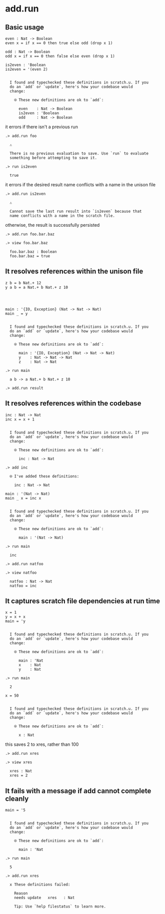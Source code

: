 # add.run

## Basic usage

```unison
even : Nat -> Boolean
even x = if x == 0 then true else odd (drop x 1)

odd : Nat -> Boolean
odd x = if x == 0 then false else even (drop x 1)

is2even : 'Boolean
is2even = '(even 2)
```

```ucm

  I found and typechecked these definitions in scratch.u. If you
  do an `add` or `update`, here's how your codebase would
  change:
  
    ⍟ These new definitions are ok to `add`:
    
      even    : Nat -> Boolean
      is2even : 'Boolean
      odd     : Nat -> Boolean

```
it errors if there isn't a previous run

```ucm
.> add.run foo

  ⚠️
  
  There is no previous evaluation to save. Use `run` to evaluate
  something before attempting to save it.

```
```ucm
.> run is2even

  true

```
it errors if the desired result name conflicts with a name in the
unison file
```ucm
.> add.run is2even

  ⚠️
  
  Cannot save the last run result into `is2even` because that
  name conflicts with a name in the scratch file.

```
otherwise, the result is successfully persisted
```ucm
.> add.run foo.bar.baz

```
```ucm
.> view foo.bar.baz

  foo.bar.baz : Boolean
  foo.bar.baz = true

```
## It resolves references within the unison file

```unison
z b = b Nat.+ 12
y a b = a Nat.+ b Nat.+ z 10




main : '{IO, Exception} (Nat -> Nat -> Nat)
main _ = y
```

```ucm

  I found and typechecked these definitions in scratch.u. If you
  do an `add` or `update`, here's how your codebase would
  change:
  
    ⍟ These new definitions are ok to `add`:
    
      main : '{IO, Exception} (Nat -> Nat -> Nat)
      y    : Nat -> Nat -> Nat
      z    : Nat -> Nat

```
```ucm
.> run main

  a b -> a Nat.+ b Nat.+ z 10

.> add.run result

```
## It resolves references within the codebase

```unison
inc : Nat -> Nat
inc x = x + 1
```

```ucm

  I found and typechecked these definitions in scratch.u. If you
  do an `add` or `update`, here's how your codebase would
  change:
  
    ⍟ These new definitions are ok to `add`:
    
      inc : Nat -> Nat

```
```ucm
.> add inc

  ⍟ I've added these definitions:
  
    inc : Nat -> Nat

```
```unison
main : '(Nat -> Nat)
main _ x = inc x
```

```ucm

  I found and typechecked these definitions in scratch.u. If you
  do an `add` or `update`, here's how your codebase would
  change:
  
    ⍟ These new definitions are ok to `add`:
    
      main : '(Nat -> Nat)

```
```ucm
.> run main

  inc

.> add.run natfoo

.> view natfoo

  natfoo : Nat -> Nat
  natfoo = inc

```
## It captures scratch file dependencies at run time

```unison
x = 1
y = x + x
main = 'y
```

```ucm

  I found and typechecked these definitions in scratch.u. If you
  do an `add` or `update`, here's how your codebase would
  change:
  
    ⍟ These new definitions are ok to `add`:
    
      main : 'Nat
      x    : Nat
      y    : Nat

```
```ucm
.> run main

  2

```
```unison
x = 50
```

```ucm

  I found and typechecked these definitions in scratch.u. If you
  do an `add` or `update`, here's how your codebase would
  change:
  
    ⍟ These new definitions are ok to `add`:
    
      x : Nat

```
this saves 2 to xres, rather than 100
```ucm
.> add.run xres

.> view xres

  xres : Nat
  xres = 2

```
## It fails with a message if add cannot complete cleanly

```unison
main = '5
```

```ucm

  I found and typechecked these definitions in scratch.u. If you
  do an `add` or `update`, here's how your codebase would
  change:
  
    ⍟ These new definitions are ok to `add`:
    
      main : 'Nat

```
```ucm
.> run main

  5

.> add.run xres

  x These definitions failed:
  
    Reason
    needs update   xres   : Nat
  
    Tip: Use `help filestatus` to learn more.

```
